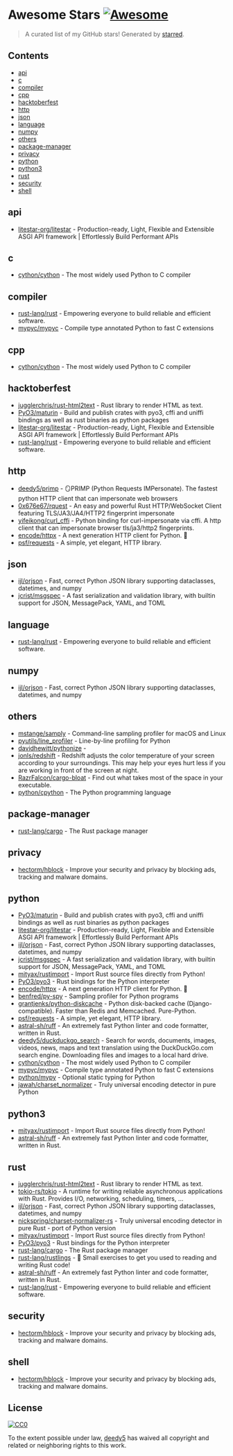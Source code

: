 <!--lint disable awesome-contributing awesome-license awesome-list-item match-punctuation no-repeat-punctuation no-undefined-references awesome-spell-check-->
# Awesome Stars [![Awesome](https://awesome.re/badge.svg)](https://github.com/sindresorhus/awesome)

> A curated list of my GitHub stars! Generated by [starred](https://github.com/maguowei/starred).

## Contents

- [api](#api)
- [c](#c)
- [compiler](#compiler)
- [cpp](#cpp)
- [hacktoberfest](#hacktoberfest)
- [http](#http)
- [json](#json)
- [language](#language)
- [numpy](#numpy)
- [others](#others)
- [package-manager](#package-manager)
- [privacy](#privacy)
- [python](#python)
- [python3](#python3)
- [rust](#rust)
- [security](#security)
- [shell](#shell)

## api 

- [litestar-org/litestar](https://github.com/litestar-org/litestar) - Production-ready, Light, Flexible and Extensible ASGI API framework | Effortlessly Build Performant APIs

## c 

- [cython/cython](https://github.com/cython/cython) - The most widely used Python to C compiler

## compiler 

- [rust-lang/rust](https://github.com/rust-lang/rust) - Empowering everyone to build reliable and efficient software.
- [mypyc/mypyc](https://github.com/mypyc/mypyc) - Compile type annotated Python to fast C extensions

## cpp 

- [cython/cython](https://github.com/cython/cython) - The most widely used Python to C compiler

## hacktoberfest 

- [jugglerchris/rust-html2text](https://github.com/jugglerchris/rust-html2text) - Rust library to render HTML as text.
- [PyO3/maturin](https://github.com/PyO3/maturin) - Build and publish crates with pyo3, cffi and uniffi bindings as well as rust binaries as python packages
- [litestar-org/litestar](https://github.com/litestar-org/litestar) - Production-ready, Light, Flexible and Extensible ASGI API framework | Effortlessly Build Performant APIs
- [rust-lang/rust](https://github.com/rust-lang/rust) - Empowering everyone to build reliable and efficient software.

## http 

- [deedy5/primp](https://github.com/deedy5/primp) - 🪞PRIMP (Python Requests IMPersonate). The fastest python HTTP client that can impersonate web browsers
- [0x676e67/rquest](https://github.com/0x676e67/rquest) - An easy and powerful Rust HTTP/WebSocket Client featuring TLS/JA3/JA4/HTTP2 fingerprint impersonate
- [yifeikong/curl_cffi](https://github.com/yifeikong/curl_cffi) - Python binding for curl-impersonate via cffi. A http client that can impersonate browser tls/ja3/http2 fingerprints.
- [encode/httpx](https://github.com/encode/httpx) - A next generation HTTP client for Python. 🦋
- [psf/requests](https://github.com/psf/requests) - A simple, yet elegant, HTTP library.

## json 

- [ijl/orjson](https://github.com/ijl/orjson) - Fast, correct Python JSON library supporting dataclasses, datetimes, and numpy
- [jcrist/msgspec](https://github.com/jcrist/msgspec) - A fast serialization and validation library, with builtin support for JSON, MessagePack, YAML, and TOML

## language 

- [rust-lang/rust](https://github.com/rust-lang/rust) - Empowering everyone to build reliable and efficient software.

## numpy 

- [ijl/orjson](https://github.com/ijl/orjson) - Fast, correct Python JSON library supporting dataclasses, datetimes, and numpy

## others 

- [mstange/samply](https://github.com/mstange/samply) - Command-line sampling profiler for macOS and Linux
- [pyutils/line_profiler](https://github.com/pyutils/line_profiler) - Line-by-line profiling for Python
- [davidhewitt/pythonize](https://github.com/davidhewitt/pythonize) - 
- [jonls/redshift](https://github.com/jonls/redshift) - Redshift adjusts the color temperature of your screen according to your surroundings. This may help your eyes hurt less if you are working in front of the screen at night.
- [RazrFalcon/cargo-bloat](https://github.com/RazrFalcon/cargo-bloat) - Find out what takes most of the space in your executable.
- [python/cpython](https://github.com/python/cpython) - The Python programming language

## package-manager 

- [rust-lang/cargo](https://github.com/rust-lang/cargo) - The Rust package manager

## privacy 

- [hectorm/hblock](https://github.com/hectorm/hblock) - Improve your security and privacy by blocking ads, tracking and malware domains.

## python 

- [PyO3/maturin](https://github.com/PyO3/maturin) - Build and publish crates with pyo3, cffi and uniffi bindings as well as rust binaries as python packages
- [litestar-org/litestar](https://github.com/litestar-org/litestar) - Production-ready, Light, Flexible and Extensible ASGI API framework | Effortlessly Build Performant APIs
- [ijl/orjson](https://github.com/ijl/orjson) - Fast, correct Python JSON library supporting dataclasses, datetimes, and numpy
- [jcrist/msgspec](https://github.com/jcrist/msgspec) - A fast serialization and validation library, with builtin support for JSON, MessagePack, YAML, and TOML
- [mityax/rustimport](https://github.com/mityax/rustimport) - Import Rust source files directly from Python!
- [PyO3/pyo3](https://github.com/PyO3/pyo3) - Rust bindings for the Python interpreter
- [encode/httpx](https://github.com/encode/httpx) - A next generation HTTP client for Python. 🦋
- [benfred/py-spy](https://github.com/benfred/py-spy) - Sampling profiler for Python programs
- [grantjenks/python-diskcache](https://github.com/grantjenks/python-diskcache) - Python disk-backed cache (Django-compatible). Faster than Redis and Memcached. Pure-Python.
- [psf/requests](https://github.com/psf/requests) - A simple, yet elegant, HTTP library.
- [astral-sh/ruff](https://github.com/astral-sh/ruff) - An extremely fast Python linter and code formatter, written in Rust.
- [deedy5/duckduckgo_search](https://github.com/deedy5/duckduckgo_search) - Search for words, documents, images, videos, news, maps and text translation using the DuckDuckGo.com search engine. Downloading files and images to a local hard drive.
- [cython/cython](https://github.com/cython/cython) - The most widely used Python to C compiler
- [mypyc/mypyc](https://github.com/mypyc/mypyc) - Compile type annotated Python to fast C extensions
- [python/mypy](https://github.com/python/mypy) - Optional static typing for Python
- [jawah/charset_normalizer](https://github.com/jawah/charset_normalizer) - Truly universal encoding detector in pure Python

## python3 

- [mityax/rustimport](https://github.com/mityax/rustimport) - Import Rust source files directly from Python!
- [astral-sh/ruff](https://github.com/astral-sh/ruff) - An extremely fast Python linter and code formatter, written in Rust.

## rust 

- [jugglerchris/rust-html2text](https://github.com/jugglerchris/rust-html2text) - Rust library to render HTML as text.
- [tokio-rs/tokio](https://github.com/tokio-rs/tokio) - A runtime for writing reliable asynchronous applications with Rust. Provides I/O, networking, scheduling, timers, ...
- [ijl/orjson](https://github.com/ijl/orjson) - Fast, correct Python JSON library supporting dataclasses, datetimes, and numpy
- [nickspring/charset-normalizer-rs](https://github.com/nickspring/charset-normalizer-rs) - Truly universal encoding detector in pure Rust - port of Python version
- [mityax/rustimport](https://github.com/mityax/rustimport) - Import Rust source files directly from Python!
- [PyO3/pyo3](https://github.com/PyO3/pyo3) - Rust bindings for the Python interpreter
- [rust-lang/cargo](https://github.com/rust-lang/cargo) - The Rust package manager
- [rust-lang/rustlings](https://github.com/rust-lang/rustlings) - :crab: Small exercises to get you used to reading and writing Rust code!
- [astral-sh/ruff](https://github.com/astral-sh/ruff) - An extremely fast Python linter and code formatter, written in Rust.
- [rust-lang/rust](https://github.com/rust-lang/rust) - Empowering everyone to build reliable and efficient software.

## security 

- [hectorm/hblock](https://github.com/hectorm/hblock) - Improve your security and privacy by blocking ads, tracking and malware domains.

## shell 

- [hectorm/hblock](https://github.com/hectorm/hblock) - Improve your security and privacy by blocking ads, tracking and malware domains.


## License

[![CC0](http://mirrors.creativecommons.org/presskit/buttons/88x31/svg/cc-zero.svg)](https://creativecommons.org/publicdomain/zero/1.0/)

To the extent possible under law, [deedy5](https://github.com/deedy5) has waived all copyright and related or neighboring rights to this work.

